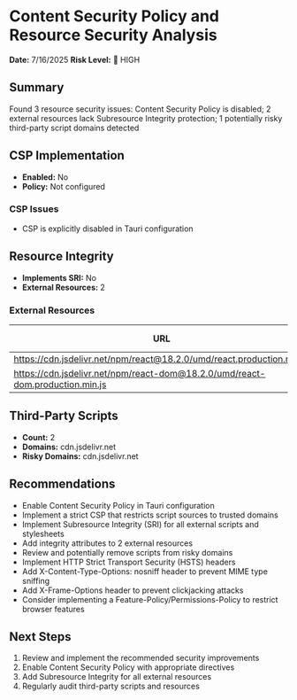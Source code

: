 # Content Security Policy and Resource Security Analysis

**Date:** 7/16/2025
**Risk Level:** 🔴 HIGH

## Summary

Found 3 resource security issues: Content Security Policy is disabled; 2 external resources lack Subresource Integrity protection; 1 potentially risky third-party script domains detected

## CSP Implementation

- **Enabled:** No
- **Policy:** Not configured

### CSP Issues

- CSP is explicitly disabled in Tauri configuration

## Resource Integrity

- **Implements SRI:** No
- **External Resources:** 2

### External Resources

| URL | Type | SRI Implemented |
| --- | ---- | -------------- |
| https://cdn.jsdelivr.net/npm/react@18.2.0/umd/react.production.min.js | script | ❌ |
| https://cdn.jsdelivr.net/npm/react-dom@18.2.0/umd/react-dom.production.min.js | script | ❌ |

## Third-Party Scripts

- **Count:** 2
- **Domains:** cdn.jsdelivr.net
- **Risky Domains:** cdn.jsdelivr.net

## Recommendations

- Enable Content Security Policy in Tauri configuration
- Implement a strict CSP that restricts script sources to trusted domains
- Implement Subresource Integrity (SRI) for all external scripts and stylesheets
- Add integrity attributes to 2 external resources
- Review and potentially remove scripts from risky domains
- Implement HTTP Strict Transport Security (HSTS) headers
- Add X-Content-Type-Options: nosniff header to prevent MIME type sniffing
- Add X-Frame-Options header to prevent clickjacking attacks
- Consider implementing a Feature-Policy/Permissions-Policy to restrict browser features

## Next Steps

1. Review and implement the recommended security improvements
2. Enable Content Security Policy with appropriate directives
3. Add Subresource Integrity for all external resources
4. Regularly audit third-party scripts and resources